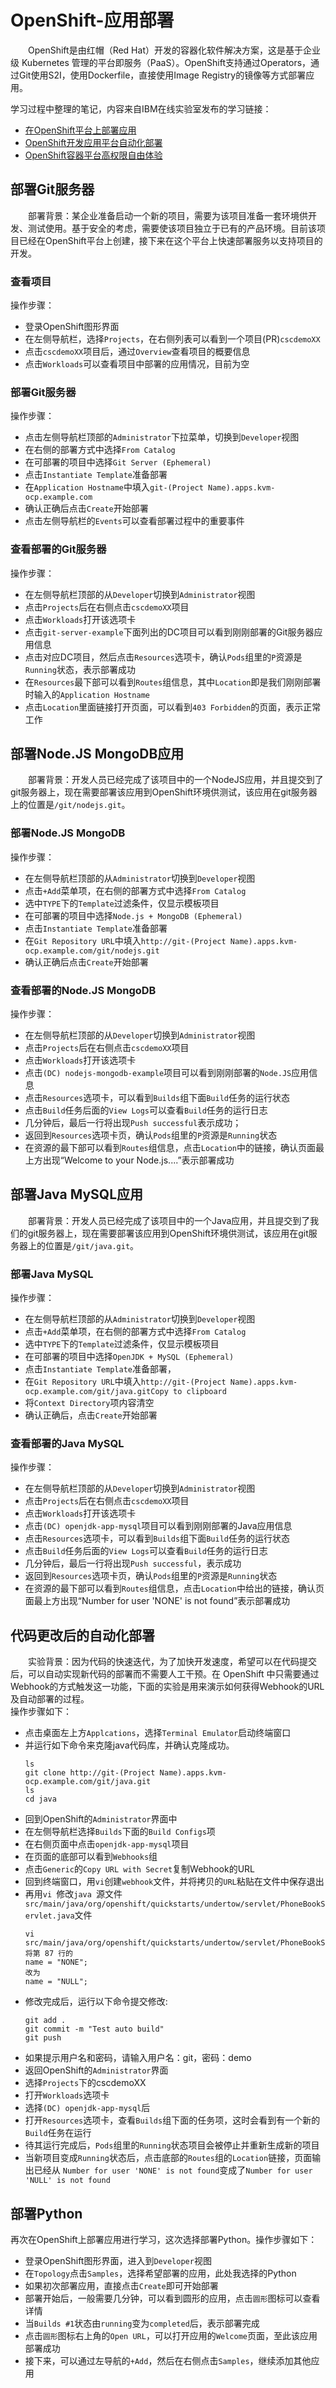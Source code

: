 # OpenShift-应用部署
&#8195;&#8195;OpenShift是由红帽（Red Hat）开发的容器化软件解决方案，这是基于企业级 Kubernetes 管理的平台即服务（PaaS）。OpenShift支持通过Operators，通过Git使用S2I，使用Dockerfile，直接使用Image Registry的镜像等方式部署应用。

学习过程中整理的笔记，内容来自IBM在线实验室发布的学习链接：
- [在OpenShift平台上部署应用](https://csc.cn.ibm.com/labs/lab/062e8b38-74e9-43e8-8d48-85932d4317b1/ed635533-3627-4ce9-b22b-8b1163ab2286#fwaj-tab2)
- [OpenShift开发应用平台自动化部署](https://csc.cn.ibm.com/labs/lab/15b1cafe-3e66-4fa2-aae6-01eb02b8079f/3bf93d20-86d8-4400-968f-c496cbe9f8ef)
- [OpenShift容器平台高权限自由体验](https://csc.cn.ibm.com/labs/lab/6eb5b25b-7faa-4570-ab59-e6c9f3e5e6d7/d254e967-2644-43e5-902c-1adf37f26b86)
## 部署Git服务器
&#8195;&#8195;部署背景：某企业准备启动一个新的项目，需要为该项目准备一套环境供开发、测试使用。基于安全的考虑，需要使该项目独立于已有的产品环境。目前该项目已经在OpenShift平台上创建，接下来在这个平台上快速部署服务以支持项目的开发。

### 查看项目
操作步骤：
- 登录OpenShift图形界面
- 在左侧导航栏，选择`Projects`，在右侧列表可以看到一个项目(PR)`cscdemoXX`
- 点击`cscdemoXX`项目后，通过`Overview`查看项目的概要信息
- 点击`Workloads`可以查看项目中部署的应用情况，目前为空

### 部署Git服务器
操作步骤：
- 点击左侧导航栏顶部的`Administrator`下拉菜单，切换到`Developer`视图
- 在右侧的部署方式中选择`From Catalog`
- 在可部署的项目中选择`Git Server (Ephemeral)`
- 点击`Instantiate Template`准备部署
- 在`Application Hostname`中填入`git-(Project Name).apps.kvm-ocp.example.com`
- 确认正确后点击`Create`开始部署
- 点击左侧导航栏的`Events`可以查看部署过程中的重要事件

### 查看部署的Git服务器
操作步骤：
- 在左侧导航栏顶部的从`Developer`切换到`Administrator`视图
- 点击`Projects`后在右侧点击`cscdemoXX`项目
- 点击`Workloads`打开该选项卡
- 点击`git-server-example`下面列出的DC项目可以看到刚刚部署的Git服务器应用信息
- 点击对应DC项目，然后点击`Resources`选项卡，确认`Pods`组里的`P`资源是`Running`状态，表示部署成功
- 在`Resources`最下部可以看到`Routes`组信息，其中`Location`即是我们刚刚部署时输入的`Application Hostname`
- 点击`Location`里面链接打开页面，可以看到`403 Forbidden`的页面，表示正常工作

## 部署Node.JS MongoDB应用
&#8195;&#8195;部署背景：开发人员已经完成了该项目中的一个NodeJS应用，并且提交到了git服务器上，现在需要部署该应用到OpenShift环境供测试，该应用在git服务器上的位置是`/git/nodejs.git`。  
### 部署Node.JS MongoDB
操作步骤：
- 在左侧导航栏顶部的从`Administrator`切换到`Developer`视图
- 点击`+Add`菜单项，在右侧的部署方式中选择`From Catalog`
- 选中`TYPE`下的`Template`过滤条件，仅显示模板项目
- 在可部署的项目中选择`Node.js + MongoDB (Ephemeral)`
- 点击`Instantiate Template`准备部署
- 在`Git Repository URL`中填入`http://git-(Project Name).apps.kvm-ocp.example.com/git/nodejs.git`
- 确认正确后点击`Create`开始部署

### 查看部署的Node.JS MongoDB
操作步骤：
- 在左侧导航栏顶部的从`Developer`切换到`Administrator`视图
- 点击`Projects`后在右侧点击`cscdemoXX`项目
- 点击`Workloads`打开该选项卡
- 点击`(DC) nodejs-mongodb-example`项目可以看到刚刚部署的`Node.JS`应用信息
- 点击`Resources`选项卡，可以看到`Builds`组下面`Build`任务的运行状态
- 点击`Build`任务后面的`View Logs`可以查看`Build`任务的运行日志
- 几分钟后，最后一行将出现`Push successful`表示成功；
- 返回到`Resources`选项卡页，确认`Pods`组里的`P`资源是`Running`状态
- 在资源的最下部可以看到`Routes`组信息，点击`Location`中的链接，确认页面最上方出现“Welcome to your Node.js....”表示部署成功

## 部署Java MySQL应用
&#8195;&#8195;部署背景：开发人员已经完成了该项目中的一个Java应用，并且提交到了我们的git服务器上，现在需要部署该应用到OpenShift环境供测试，该应用在git服务器上的位置是`/git/java.git`。
### 部署Java MySQL
操作步骤：
- 在左侧导航栏顶部的从`Administrator`切换到`Developer`视图
- 点击`+Add`菜单项，在右侧的部署方式中选择`From Catalog`
- 选中`TYPE`下的`Template`过滤条件，仅显示模板项目
- 在可部署的项目中选择`OpenJDK + MySQL (Ephemeral)`
- 点击`Instantiate Template`准备部署，
- 在`Git Repository URL`中填入`http://git-(Project Name).apps.kvm-ocp.example.com/git/java.gitCopy to clipboard`
- 将`Context Directory`项内容清空
- 确认正确后，点击`Create`开始部署

### 查看部署的Java MySQL
操作步骤：
- 在左侧导航栏顶部的从`Developer`切换到`Administrator`视图
- 点击`Projects`后在右侧点击`cscdemoXX`项目
- 点击`Workloads`打开该选项卡
- 点击`(DC) openjdk-app-mysql`项目可以看到刚刚部署的Java应用信息
- 点击`Resources`选项卡，可以看到`Builds`组下面`Build`任务的运行状态
- 点击`Build`任务后面的`View Logs`可以查看`Build`任务的运行日志
- 几分钟后，最后一行将出现`Push successful`，表示成功
- 返回到`Resources`选项卡页，确认`Pods`组里的`P`资源是`Running`状态
- 在资源的最下部可以看到`Routes`组信息，点击`Location`中给出的链接，确认页面最上方出现“Number for user 'NONE' is not found”表示部署成功

## 代码更改后的自动化部署
&#8195;&#8195;实验背景：因为代码的快速迭代，为了加快开发速度，希望可以在代码提交后，可以自动实现新代码的部署而不需要人工干预。在 OpenShift 中只需要通过Webhook的方式触发这一功能，下面的实验是用来演示如何获得Webhook的URL及自动部署的过程。   
操作步骤如下：
- 点击桌面左上方`Applcations`，选择`Terminal Emulator`启动终端窗口
- 并运行如下命令来克隆java代码库，并确认克隆成功。
    ```
    ls
    git clone http://git-(Project Name).apps.kvm-ocp.example.com/git/java.git
    ls
    cd java
    ```
- 回到OpenShift的`Administrator`界面中
- 在左侧导航栏选择`Builds`下面的`Build Configs`项
- 在右侧页面中点击`openjdk-app-mysql`项目
- 在页面的底部可以看到`Webhooks`组
- 点击`Generic`的`Copy URL with Secret`复制Webhook的URL
- 回到终端窗口，用`vi`创建`webhook`文件，并将拷贝的`URL`粘贴在文件中保存退出
- 再用`vi `修改`java `源文件`src/main/java/org/openshift/quickstarts/undertow/servlet/PhoneBookServlet.java`文件
    ```
    vi src/main/java/org/openshift/quickstarts/undertow/servlet/PhoneBookServlet.java
    将第 87 行的
    name = "NONE";
    改为
    name = "NULL";
    ```
- 修改完成后，运行以下命令提交修改:
    ```
    git add .
    git commit -m "Test auto build"
    git push
    ```
- 如果提示用户名和密码，请输入用户名：git，密码：demo
- 返回OpenShift的`Administrator`界面
- 选择`Projects`下的cscdemoXX
- 打开`Workloads`选项卡
- 选择`(DC) openjdk-app-mysql`后
- 打开`Resources`选项卡，查看`Builds`组下面的任务项，这时会看到有一个新的`Build`任务在运行
- 待其运行完成后，`Pods`组里的`Running`状态项目会被停止并重新生成新的项目
- 当新项目变成`Running`状态后，点击底部的`Routes`组的`Location`链接，页面输出已经从
`Number for user 'NONE' is not found`变成了`Number for user 'NULL' is not found`

## 部署Python
再次在OpenShift上部署应用进行学习，这次选择部署Python。操作步骤如下：
- 登录OpenShift图形界面，进入到`Developer`视图
- 在`Topology`点击`Samples`，选择希望部署的应用，此处我选择的Python
- 如果初次部署应用，直接点击`Create`即可开始部署
- 部署开始后，一般需要几分钟，可以看到圆形的应用，点击`圆形`图标可以查看详情
- 当`Builds #1`状态由`running`变为`completed`后，表示部署完成
- 点击`圆形`图标右上角的`Open URL`，可以打开应用的`Welcome`页面，至此该应用部署成功
- 接下来，可以通过左导航的`+Add`，然后在右侧点击`Samples`，继续添加其他应用

